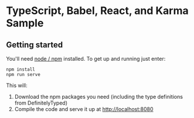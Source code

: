 # TypeScript, Babel, React, and Karma Sample

## Getting started

You'll need [node / npm](https://nodejs.org/) installed.  To get up and running just enter:

```
npm install
npm run serve
```

This will:

1. Download the npm packages you need (including the type definitions from DefinitelyTyped)
2. Compile the code and serve it up at [http://localhost:8080](http://localhost:8080)

